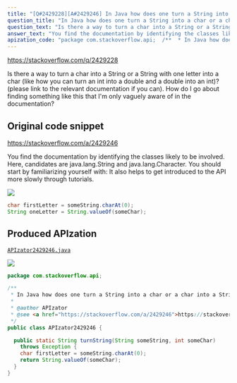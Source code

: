 ```yaml
---
title: "[Q#2429228][A#2429246] In Java how does one turn a String into a char or a char into a String?"
question_title: "In Java how does one turn a String into a char or a char into a String?"
question_text: "Is there a way to turn a char into a String or a String with one letter into a char (like how you can turn an int into a double and a double into an int)? (please link to the relevant documentation if you can). How do I go about finding something like this that I'm only vaguely aware of in the documentation?"
answer_text: "You find the documentation by identifying the classes likely to be involved. Here, candidates are java.lang.String and java.lang.Character. You should start by familiarizing yourself with: It also helps to get introduced to the API more slowly through tutorials."
apization_code: "package com.stackoverflow.api;  /**  * In Java how does one turn a String into a char or a char into a String?  *  * @author APIzator  * @see <a href=\"https://stackoverflow.com/a/2429246\">https://stackoverflow.com/a/2429246</a>  */ public class APIzator2429246 {    public static String turnString(String someString, int someChar)     throws Exception {     char firstLetter = someString.charAt(0);     return String.valueOf(someChar);   } }"
---
```


https://stackoverflow.com/q/2429228

Is there a way to turn a char into a String or a String with one letter into a char (like how you can turn an int into a double and a double into an int)? (please link to the relevant documentation if you can).
How do I go about finding something like this that I&#x27;m only vaguely aware of in the documentation?



## Original code snippet

https://stackoverflow.com/a/2429246

You find the documentation by identifying the classes likely to be involved. Here, candidates are java.lang.String and java.lang.Character.
You should start by familiarizing yourself with:
It also helps to get introduced to the API more slowly through tutorials.

<div class="code-logo"><img src="/stackoverflow.png" /></div>

```java
char firstLetter = someString.charAt(0);
String oneLetter = String.valueOf(someChar);
```

## Produced APIzation

[`APIzator2429246.java`](https://github.com/pasqualesalza/apization-temp-data/raw/master/search/APIzator2429246.java)

<div class="code-logo"><img src="/apizator.png" /></div>

```java
package com.stackoverflow.api;

/**
 * In Java how does one turn a String into a char or a char into a String?
 *
 * @author APIzator
 * @see <a href="https://stackoverflow.com/a/2429246">https://stackoverflow.com/a/2429246</a>
 */
public class APIzator2429246 {

  public static String turnString(String someString, int someChar)
    throws Exception {
    char firstLetter = someString.charAt(0);
    return String.valueOf(someChar);
  }
}

```